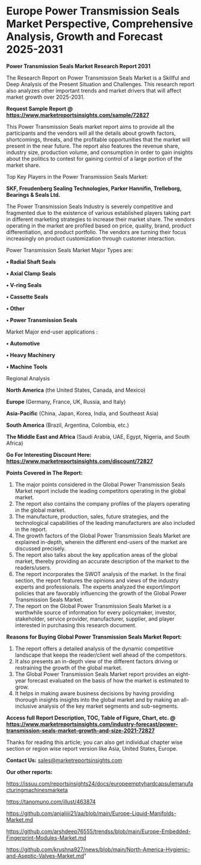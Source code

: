 # Europe Power Transmission Seals Market Perspective, Comprehensive Analysis, Growth and Forecast 2025-2031

<strong>Power Transmission Seals Market Research Report 2031</strong>

The Research Report on Power Transmission Seals Market is a Skillful and Deep Analysis of the Present Situation and Challenges. This research report also analyzes other important trends and market drivers that will affect market growth over 2025-2031.

<strong>Request Sample Report @ <a href=https://www.marketreportsinsights.com/sample/72827>https://www.marketreportsinsights.com/sample/72827</a></strong>

This Power Transmission Seals market report aims to provide all the participants and the vendors will all the details about growth factors, shortcomings, threats, and the profitable opportunities that the market will present in the near future. The report also features the revenue share, industry size, production volume, and consumption in order to gain insights about the politics to contest for gaining control of a large portion of the market share.

Top Key Players in the Power Transmission Seals Market:

<strong>SKF, Freudenberg Sealing Technologies, Parker Hannifin, Trelleborg, Bearings & Seals Ltd.</strong>

The Power Transmission Seals Industry is severely competitive and fragmented due to the existence of various established players taking part in different marketing strategies to increase their market share. The vendors operating in the market are profiled based on price, quality, brand, product differentiation, and product portfolio. The vendors are turning their focus increasingly on product customization through customer interaction.

Power Transmission Seals Market Major Types are:

<strong>• Radial Shaft Seals

• Axial Clamp Seals

• V-ring Seals

• Cassette Seals

• Other

• Power Transmission Seals</strong>

Market Major end-user applications :

<strong>• Automotive

• Heavy Machinery

• Machine Tools</strong>

Regional Analysis

</u><strong><b>North America</b></strong> (the United States, Canada, and Mexico)

<strong><b>Europe </b></strong>(Germany, France, UK, Russia, and Italy)

<strong><b>Asia-Pacific</b></strong> (China, Japan, Korea, India, and Southeast Asia)

<strong><b>South America</b></strong> (Brazil, Argentina, Colombia, etc.)

<strong><b>The Middle East and Africa</b></strong> (Saudi Arabia, UAE, Egypt, Nigeria, and South Africa)

<strong>Go For Interesting Discount Here: <a href=https://www.marketreportsinsights.com/discount/72827>https://www.marketreportsinsights.com/discount/72827</a></strong>

<strong>Points Covered in The Report:</strong>
<ol>
  <li>The major points considered in the Global Power Transmission Seals Market report include the leading competitors operating in the global market.</li>
  <li>The report also contains the company profiles of the players operating in the global market.</li>
  <li>The manufacture, production, sales, future strategies, and the technological capabilities of the leading manufacturers are also included in the report.</li>
  <li>The growth factors of the Global Power Transmission Seals Market are explained in-depth, wherein the different end-users of the market are discussed precisely.</li>
  <li>The report also talks about the key application areas of the global market, thereby providing an accurate description of the market to the readers/users.</li>
  <li>The report incorporates the SWOT analysis of the market. In the final section, the report features the opinions and views of the industry experts and professionals. The experts analyzed the export/import policies that are favorably influencing the growth of the Global Power Transmission Seals Market.</li>
  <li>The report on the Global Power Transmission Seals Market is a worthwhile source of information for every policymaker, investor, stakeholder, service provider, manufacturer, supplier, and player interested in purchasing this research document.</li>
</ol>
<strong>Reasons for Buying Global Power Transmission Seals Market Report:</strong>

<ol>
  <li>The report offers a detailed analysis of the dynamic competitive landscape that keeps the reader/client well ahead of the competitors.</li>
  <li>It also presents an in-depth view of the different factors driving or restraining the growth of the global market.</li>
  <li>The Global Power Transmission Seals Market report provides an eight-year forecast evaluated on the basis of how the market is estimated to grow.</li>
  <li>It helps in making aware business decisions by having providing thorough insights insights into the global market and by making an all-inclusive analysis of the key market segments and sub-segments.</li>
</ol>
<strong>Access full Report Description, TOC, Table of Figure, Chart, etc. @ <a href=https://www.marketreportsinsights.com/industry-forecast/power-transmission-seals-market-growth-and-size-2021-72827>https://www.marketreportsinsights.com/industry-forecast/power-transmission-seals-market-growth-and-size-2021-72827</a></strong>


Thanks for reading this article; you can also get individual chapter wise section or region wise report version like Asia, United States, Europe.

<strong>Contact Us:</strong>
sales@marketreportsinsights.com

<strong>Our other reports:</strong>

<a href=https://issuu.com/reportsinsights24/docs/europeemptyhardcapsulemanufacturingmachinesmarketa>https://issuu.com/reportsinsights24/docs/europeemptyhardcapsulemanufacturingmachinesmarketa</a>

<a href=https://tanomuno.com/illust/463874>https://tanomuno.com/illust/463874</a>

<a href=https://github.com/anjaliiii21/aa/blob/main/Europe-Liquid-Manifolds-Market.md>https://github.com/anjaliiii21/aa/blob/main/Europe-Liquid-Manifolds-Market.md</a>

<a href=https://github.com/arshdeep76555/trendss/blob/main/Europe-Embedded-Fingerprint-Modules-Market.md>https://github.com/arshdeep76555/trendss/blob/main/Europe-Embedded-Fingerprint-Modules-Market.md</a>

<a href=https://github.com/krushna927/news/blob/main/North-America-Hygienic-and-Aseptic-Valves-Market.md>https://github.com/krushna927/news/blob/main/North-America-Hygienic-and-Aseptic-Valves-Market.md</a>"
